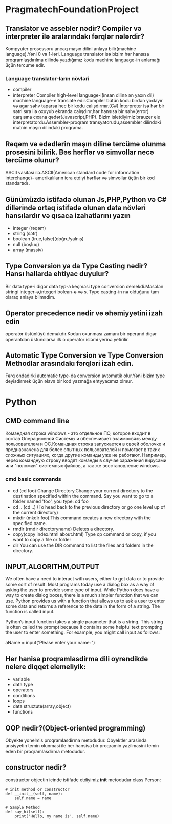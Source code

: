 # PragmatechFoundationProject

## Translator ve assebler nədir? Compiler və interpreter ilə aralarındakı fərqlər nələrdir?
Kompyuter prosessoru ancaq maşın dilini anlaya bilir(machine language).Yəni 0 və 1-ləri.
Language translator isə bizim hər hansısa proqramlaşdırılma dilində yazdığımız kodu machine language-in anlamağı üçün tercume edir.

### Language translator-ların növləri
- compiler
- interpreter
Compiler high-level language-i(insan dilinə ən yaxın dil) machine language-e translate edir.Compiler bütün kodu birdən yoxlayır və agər səhv taparsa hec bir kodu calışdırmır.(C#)
İnterpreter isə hər bir sətri sıra ilə oxuyub ekranda calışdırır,hər hansısa bir səhv(error) qarşısına cıxana qədər(Javascript,PHP). Bizim isletdiyimiz brauzer ele interpretatordu.Assembler-proqram transyatorudu,assembler dilindəki mətnin maşın dilindəki proqrama.

## Rəqəm və ədədlərin maşın dilinə tərcümə olunma prosesini bilirik. Bəs hərflər və simvollar necə tərcümə olunur?
ASCII vasitəsi ilə.ASCII(American standard code for information interchange)- amerikalıların icra etdiyi hərflər və simvollar üçün bir kod standartıdı .


## Günümüzdə istifadə olunan Js,PHP,Python və C# dillərində ortaq istifadə olunan data növləri hansılardır və qısaca izahatlarını yazın

- integer (rəqəm)
- string (sətr)
- boolean (true,false)(doğru/yalnış)
- null (boşluq)
- array (massiv)

## Type Conversion ya da Type Casting nədir? Hansı hallarda ehtiyac duyulur?

Bir data type-i digər data typ-a keçməsi type conversion demekdi.Məsələn stringi integer-ə,integeri bolean-ə və s.
Type casting-in nə olduğunu tam olaraq anlaya bilmədim.

## Operator precedence nədir və əhəmiyyətini izah edin
operator üstünlüyü deməkdir.Kodun oxunması zamanı bir operand digər operantdan üstünolarsa ilk o operator isləmi yerinə yetirilir. 

## Automatic Type Conversion ve Type Conversion Methodlar arasındakı fərqləri izah edin.

Fərq ondadırki automatic type-da conversion avtomatik olur.Yəni bizim type deyisdirmek üçün əlavə bir kod yazmağa ehtyyacımız olmur.

# Python

## CMD command line

Командная строка windows - это отдельное ПО, которое входит в состав Операционной Системы и обеспечивает взаимосвязь между пользователем и ОС.Командная строка запускается в своей оболочке и предназначена для более опытных пользователей и помогает в таких сложных ситуациях, когда другие команды уже не работают. Например, через командную строку вводят команды в случае заражения вирусами или "поломки" системных файлов, а так же восстановление windows.

### cmd basic commands
- cd (cd foo)
Change Directory.Change your current directory to the destination specified within the command. Say you want to go to a folder named 'foo', you type: cd foo
- cd .. (cd ..)
(To head back to the previous directory or go one level up of the current directory)
- mkdir (mkdir foo).This command creates a new directory with the specified name.
- rmdir (rmdir directoryname) Deletes a directory.
- copy(copy index.html about.html) Type cp command or copy, if you want to copy a file or folder
- dir You can use the DIR command to list the files and folders in the directory.

## INPUT,ALGORITHM,OUTPUT

We often have a need to interact with users, either to get data or to provide some sort of result. Most programs today use a dialog box as a way of asking the user to provide some type of input. While Python does have a way to create dialog boxes, there is a much simpler function that we can use. Python provides us with a function that allows us to ask a user to enter some data and returns a reference to the data in the form of a string. The function is called input.

Python’s input function takes a single parameter that is a string. This string is often called the prompt because it contains some helpful text prompting the user to enter something. For example, you might call input as follows:

aName = input('Please enter your name: ')

## Her hanisa proqramlasdirma dili oyrendikde nelere diqqet elemeliyik:

- variable
- data type
- operators
- conditions
- loops
- data structute(array,object)
- functions

## OOP nedir?(Object-oriented programming)
Obyekte yonelmis proqramlasdirma metodudur.
Obyektler arasinda unsiyyetin temin olunmasi ile her hansisa bir proqramin yazilmasini temin eden bir proqramlasdirma metodudur.

## constructor nədir?
constructor objectin icinde istifade etdiyimiz __init__ metodudur
class Person:  
      
    # init method or constructor   
    def __init__(self, name):  
        self.name = name  
      
    # Sample Method   
    def say_hi(self):  
        print('Hello, my name is', self.name) 


